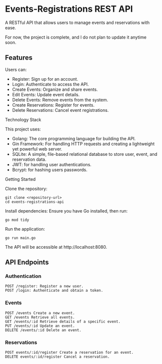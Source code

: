 # Events-Registrations REST API

A RESTful API that allows users to manage events and reservations with ease.

For now, the project is complete, and I do not plan to update it anytime soon.

## Features

Users can:

  -  Register: Sign up for an account.
  - Login: Authenticate to access the API.
  -  Create Events: Organize and share events.
  -  Edit Events: Update event details.
  -  Delete Events: Remove events from the system.
  -  Create Reservations: Register for events.
  -  Delete Reservations: Cancel event registrations.

Technology Stack

This project uses:
  -  Golang: The core programming language for building the API.
  -  Gin Framework: For handling HTTP requests and creating a lightweight yet powerful web server.
  -  SQLite: A simple, file-based relational database to store user, event, and reservation data.
  -  JWT: for handling user authentications.
  -  Bcrypt: for hashing users passwords.

Getting Started

   Clone the repository:

    git clone <repository-url>
    cd events-registrations-api

Install dependencies:
Ensure you have Go installed, then run:

    go mod tidy

Run the application:

    go run main.go
 The API will be accessible at http://localhost:8080.

## API Endpoints

### Authentication

    POST /register: Register a new user.
    POST /login: Authenticate and obtain a token.

### Events

    POST /events Create a new event.
    GET /events Retrieve all events.
    GET /events/:id Retrieve details of a specific event.
    PUT /events/:id Update an event.
    DELETE /events/:id Delete an event.

### Reservations

    POST events/:id/register Create a reservation for an event.
    DELETE events/:id/register Cancel a reservation.
